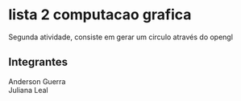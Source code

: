# lista 2 computacao grafica
Segunda atividade, consiste em gerar um circulo através do opengl

## Integrantes
Anderson Guerra  
Juliana Leal
